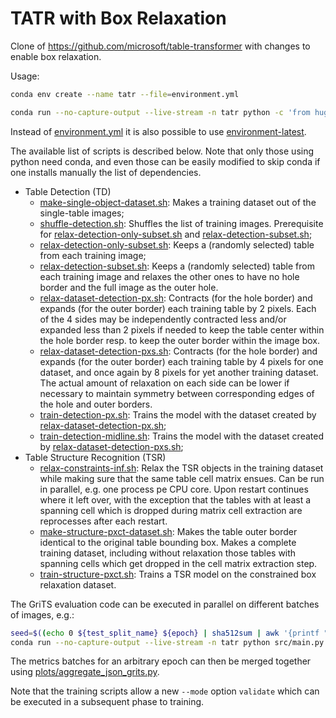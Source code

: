 # TATR with Box Relaxation

Clone of <https://github.com/microsoft/table-transformer> with changes to enable box relaxation.

Usage:

```sh
conda env create --name tatr --file=environment.yml

conda run --no-capture-output --live-stream -n tatr python -c 'from huggingface_hub import snapshot_download; snapshot_download(repo_id="bsmock/pubtables-1m", repo_type="dataset")'
```

Instead of [environment.yml](./environment.yml) it is also possible to use [environment-latest](./environment-latest.yml).

The available list of scripts is described below. Note that only those using python need conda, and even those can be easily modified to skip conda if one installs manually the list of dependencies.

- Table Detection (TD)
  - [make-single-object-dataset.sh](./make-single-object-dataset.sh): Makes a training dataset out of the single-table images;
  - [shuffle-detection.sh](./shuffle-detection.sh): Shuffles the list of training images. Prerequisite for [relax-detection-only-subset.sh](./relax-detection-only-subset.sh) and [relax-detection-subset.sh](./relax-detection-subset.sh);
  - [relax-detection-only-subset.sh](./relax-detection-only-subset.sh): Keeps a (randomly selected) table from each training image;
  - [relax-detection-subset.sh](./relax-detection-subset.sh): Keeps a (randomly selected) table from each training image and relaxes the other ones to have no hole border and the full image as the outer hole.
  - [relax-dataset-detection-px.sh](./relax-dataset-detection-px.sh): Contracts (for the hole border) and expands (for the outer border) each training table by 2 pixels. Each of the 4 sides may be independently contracted less and/or expanded less than 2 pixels if needed to keep the table center within the hole border resp. to keep the outer border within the image box.
  - [relax-dataset-detection-pxs.sh](./relax-dataset-detection-pxs.sh): Contracts (for the hole border) and expands (for the outer border) each training table by 4 pixels for one dataset, and once again by 8 pixels for yet another training dataset. The actual amount of relaxation on each side can be lower if necessary to maintain symmetry between corresponding edges of the hole and outer borders.
  - [train-detection-px.sh](./train-detection-px.sh): Trains the model with the dataset created by [relax-dataset-detection-px.sh](./relax-dataset-detection-px.sh);
  - [train-detection-midline.sh](./train-detection-midline.sh): Trains the model with the dataset created by [relax-dataset-detection-pxs.sh](./relax-dataset-detection-pxs.sh);
- Table Structure Recognition (TSR)
  - [relax-constraints-inf.sh](./relax-constraints-inf.sh): Relax the TSR objects in the training dataset while making sure that the same table cell matrix ensues. Can be run in parallel, e.g. one process pe CPU core. Upon restart continues where it left over, with the exception that the tables with at least a spanning cell which is dropped during matrix cell extraction are reprocesses after each restart.
  - [make-structure-pxct-dataset.sh](./make-structure-pxct-dataset): Makes the table outer border identical to the original table bounding box. Makes a complete training dataset, including without relaxation those tables with spanning cells which get dropped in the cell matrix extraction step.
  - [train-structure-pxct.sh](./train-structure-pxct.sh): Trains a TSR model on the constrained box relaxation dataset.

The GriTS evaluation code can be executed in parallel on different batches of images, e.g.:

```sh
seed=$((echo 0 ${test_split_name} ${epoch} | sha512sum | awk '{printf "ibase=16; "toupper($1)}' && echo " % 7FFFFF") | bc) &&
conda run --no-capture-output --live-stream -n tatr python src/main.py --data_type structure --config_file src/structure_config.json --data_root_dirs ${d} --table_words_dir ${d}/words --data_root_image_extensions .jpg --data_root_multiplicities 1 --device ${device} --mode ${mode} --test_split_name ${test_split_name} --test_start_offset ${test_start_offset} --test_max_size ${test_max_size} --no-enable_bounds --model_load_path ${f}/model_${epoch}.pth --metrics_save_filepath ${metrics_save_path} --seed ${seed} --torch_num_threads 1
```

The metrics batches for an arbitrary epoch can then be merged together using [plots/aggregate_json_grits.py](./plots/aggregate_json_grits.py).

Note that the training scripts allow a new `--mode` option `validate` which can be executed in a subsequent phase to training.
